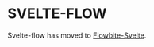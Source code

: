 # SVELTE-FLOW

Svelte-flow has moved to [Flowbite-Svelte](https://github.com/shinokada/flowbite-svelte).